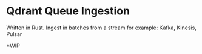 Qdrant Queue Ingestion
===

Written in Rust.
Ingest in batches from a stream for example: Kafka, Kinesis, Pulsar 

*WIP
